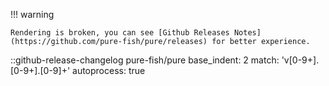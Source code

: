 !!! warning

    Rendering is broken, you can see [Github Releases Notes](https://github.com/pure-fish/pure/releases) for better experience.

::github-release-changelog pure-fish/pure
    base_indent: 2
    match: 'v[0-9+].[0-9+].[0-9]+'
    autoprocess: true
